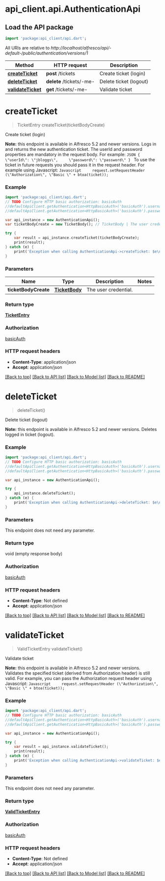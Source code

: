 # api_client.api.AuthenticationApi

## Load the API package
```dart
import 'package:api_client/api.dart';
```

All URIs are relative to *http://localhost/alfresco/api/-default-/public/authentication/versions/1*

Method | HTTP request | Description
------------- | ------------- | -------------
[**createTicket**](AuthenticationApi.md#createTicket) | **post** /tickets | Create ticket (login)
[**deleteTicket**](AuthenticationApi.md#deleteTicket) | **delete** /tickets/-me- | Delete ticket (logout)
[**validateTicket**](AuthenticationApi.md#validateTicket) | **get** /tickets/-me- | Validate ticket


# **createTicket**
> TicketEntry createTicket(ticketBodyCreate)

Create ticket (login)

**Note:** this endpoint is available in Alfresco 5.2 and newer versions.  Logs in and returns the new authentication ticket.  The userId and password properties are mandatory in the request body. For example: ```JSON {     \"userId\": \"jbloggs\",     \"password\": \"password\" } ``` To use the ticket in future requests you should pass it in the request header. For example using Javascript:   ```Javascript     request.setRequestHeader (\"Authorization\", \"Basic \" + btoa(ticket));   ``` 

### Example 
```dart
import 'package:api_client/api.dart';
// TODO Configure HTTP basic authorization: basicAuth
//defaultApiClient.getAuthentication<HttpBasicAuth>('basicAuth').username = 'YOUR_USERNAME'
//defaultApiClient.getAuthentication<HttpBasicAuth>('basicAuth').password = 'YOUR_PASSWORD';

var api_instance = new AuthenticationApi();
var ticketBodyCreate = new TicketBody(); // TicketBody | The user credential.

try { 
    var result = api_instance.createTicket(ticketBodyCreate);
    print(result);
} catch (e) {
    print('Exception when calling AuthenticationApi->createTicket: $e\n');
}
```

### Parameters

Name | Type | Description  | Notes
------------- | ------------- | ------------- | -------------
 **ticketBodyCreate** | [**TicketBody**](TicketBody.md)| The user credential. | 

### Return type

[**TicketEntry**](TicketEntry.md)

### Authorization

[basicAuth](../README.md#basicAuth)

### HTTP request headers

 - **Content-Type**: application/json
 - **Accept**: application/json

[[Back to top]](#) [[Back to API list]](../README.md#documentation-for-api-endpoints) [[Back to Model list]](../README.md#documentation-for-models) [[Back to README]](../README.md)

# **deleteTicket**
> deleteTicket()

Delete ticket (logout)

**Note:** this endpoint is available in Alfresco 5.2 and newer versions.  Deletes logged in ticket (logout). 

### Example 
```dart
import 'package:api_client/api.dart';
// TODO Configure HTTP basic authorization: basicAuth
//defaultApiClient.getAuthentication<HttpBasicAuth>('basicAuth').username = 'YOUR_USERNAME'
//defaultApiClient.getAuthentication<HttpBasicAuth>('basicAuth').password = 'YOUR_PASSWORD';

var api_instance = new AuthenticationApi();

try { 
    api_instance.deleteTicket();
} catch (e) {
    print('Exception when calling AuthenticationApi->deleteTicket: $e\n');
}
```

### Parameters
This endpoint does not need any parameter.

### Return type

void (empty response body)

### Authorization

[basicAuth](../README.md#basicAuth)

### HTTP request headers

 - **Content-Type**: Not defined
 - **Accept**: application/json

[[Back to top]](#) [[Back to API list]](../README.md#documentation-for-api-endpoints) [[Back to Model list]](../README.md#documentation-for-models) [[Back to README]](../README.md)

# **validateTicket**
> ValidTicketEntry validateTicket()

Validate ticket

**Note:** this endpoint is available in Alfresco 5.2 and newer versions.  Validates the specified ticket (derived from Authorization header) is still valid.  For example, you can pass the Authorization request header using Javascript:   ```Javascript     request.setRequestHeader (\"Authorization\", \"Basic \" + btoa(ticket));   ``` 

### Example 
```dart
import 'package:api_client/api.dart';
// TODO Configure HTTP basic authorization: basicAuth
//defaultApiClient.getAuthentication<HttpBasicAuth>('basicAuth').username = 'YOUR_USERNAME'
//defaultApiClient.getAuthentication<HttpBasicAuth>('basicAuth').password = 'YOUR_PASSWORD';

var api_instance = new AuthenticationApi();

try { 
    var result = api_instance.validateTicket();
    print(result);
} catch (e) {
    print('Exception when calling AuthenticationApi->validateTicket: $e\n');
}
```

### Parameters
This endpoint does not need any parameter.

### Return type

[**ValidTicketEntry**](ValidTicketEntry.md)

### Authorization

[basicAuth](../README.md#basicAuth)

### HTTP request headers

 - **Content-Type**: Not defined
 - **Accept**: application/json

[[Back to top]](#) [[Back to API list]](../README.md#documentation-for-api-endpoints) [[Back to Model list]](../README.md#documentation-for-models) [[Back to README]](../README.md)

